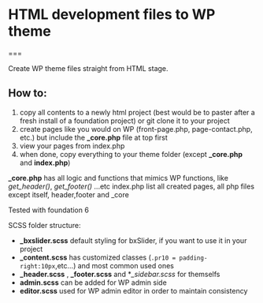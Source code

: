 # HTML development files to WP theme
===

Create WP theme files straight from HTML stage.

## How to:
1. copy all contents to a newly html project (best would be to paster after a fresh install of a foundation project) or git clone it to your project
2. create pages like you would on WP (front-page.php, page-contact.php, etc.) but include the **_core.php** file at top first
3. view your pages from index.php 
4. when done, copy everything to your theme folder (except **_core.php** and **index.php**)


**_core.php** has all logic and functions that mimics WP functions, like *get_header()*, *get_footer()* ...etc
index.php list all created pages, all php files except itself, header,footer and _core

Tested with foundation 6

SCSS folder structure:
- **_bxslider.scss** default styling for bxSlider, if you want to use it in your project
- **_content.scss** has customized classes (`.pr10 = padding-right:10px`,etc...) and most common used ones 
- **_header.scss** , **_footer.scss** and **_sidebar.scss* for themselfs
- **admin.scss** can be added for WP admin side
- **editor.scss** used for WP admin editor in order to maintain consistency